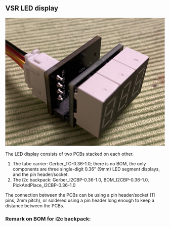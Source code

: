 
## VSR LED display

<img src="img/LEDdisp.png">

The LED display consists of two PCBs stacked on each other.

1) The tube carrier: Gerber_TC-0.36-1.0; there is no BOM, the only components are three single-digit 0.36" (9mm) LED segment displays, and the pin header/socket.
2) The i2c backpack: Gerber_I2CBP-0.36-1.0, BOM_I2CBP-0.36-1.0, PickAndPlace_I2CBP-0.36-1.0

The connection between the PCBs can be using a pin header/socket (11 pins, 2mm pitch), or soldered using a pin header long enough to keep a distance between the PCBs.

### Remark on BOM for i2c backpack:

